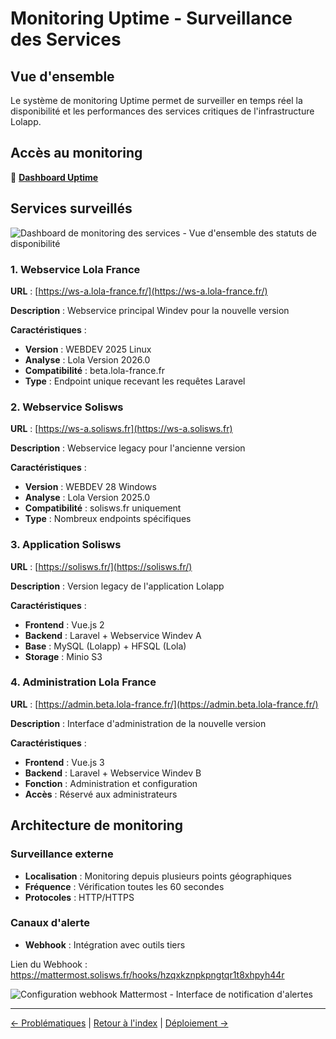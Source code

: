 # Monitoring Uptime - Surveillance des Services

## Vue d'ensemble

Le système de monitoring Uptime permet de surveiller en temps réel la disponibilité et les performances des services critiques de l'infrastructure Lolapp.

## Accès au monitoring

🔗 [**Dashboard Uptime**](https://uptime.lola-france.fr/status/solis)

## Services surveillés

![Dashboard de monitoring des services - Vue d'ensemble des statuts de disponibilité](https://imgur.com/epCyW6p.png)

### 1. Webservice Lola France

**URL** : [https://ws-a.lola-france.fr/](https://ws-a.lola-france.fr/)

**Description** : Webservice principal Windev pour la nouvelle version

**Caractéristiques** :
- **Version** : WEBDEV 2025 Linux
- **Analyse** : Lola Version 2026.0
- **Compatibilité** : beta.lola-france.fr
- **Type** : Endpoint unique recevant les requêtes Laravel

### 2. Webservice Solisws

**URL** : [https://ws-a.solisws.fr](https://ws-a.solisws.fr)

**Description** : Webservice legacy pour l'ancienne version

**Caractéristiques** :
- **Version** : WEBDEV 28 Windows
- **Analyse** : Lola Version 2025.0
- **Compatibilité** : solisws.fr uniquement
- **Type** : Nombreux endpoints spécifiques

### 3. Application Solisws

**URL** : [https://solisws.fr/](https://solisws.fr/)

**Description** : Version legacy de l'application Lolapp

**Caractéristiques** :
- **Frontend** : Vue.js 2
- **Backend** : Laravel + Webservice Windev A
- **Base** : MySQL (Lolapp) + HFSQL (Lola)
- **Storage** : Minio S3

### 4. Administration Lola France

**URL** : [https://admin.beta.lola-france.fr/](https://admin.beta.lola-france.fr/)

**Description** : Interface d'administration de la nouvelle version

**Caractéristiques** :
- **Frontend** : Vue.js 3
- **Backend** : Laravel + Webservice Windev B
- **Fonction** : Administration et configuration
- **Accès** : Réservé aux administrateurs

## Architecture de monitoring

### Surveillance externe

- **Localisation** : Monitoring depuis plusieurs points géographiques
- **Fréquence** : Vérification toutes les 60 secondes
- **Protocoles** : HTTP/HTTPS

### Canaux d'alerte

- **Webhook** : Intégration avec outils tiers

Lien du Webhook : https://mattermost.solisws.fr/hooks/hzqxkznpkpngtqr1t8xhpyh44r

![Configuration webhook Mattermost - Interface de notification d'alertes](https://imgur.com/hLrrpcr.png)

---

[← Problématiques](issues.md) | [Retour à l'index](./) | [Déploiement →](deployment.md)
